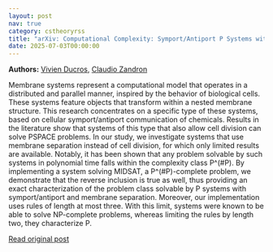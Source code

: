 ```yaml
---
layout: post
nav: true
category: cstheoryrss
title: "arXiv: Computational Complexity: Symport/Antiport P Systems with Membrane Separation Characterize P^(#P)"
date: 2025-07-03T00:00:00
---
```


**Authors:** [Vivien Ducros](https://dblp.uni-trier.de/search?q=Vivien+Ducros), [Claudio Zandron](https://dblp.uni-trier.de/search?q=Claudio+Zandron)

Membrane systems represent a computational model that operates in a
distributed and parallel manner, inspired by the behavior of biological cells.
These systems feature objects that transform within a nested membrane
structure. This research concentrates on a specific type of these systems,
based on cellular symport/antiport communication of chemicals.
Results in the literature show that systems of this type that also allow cell
division can solve PSPACE problems. In our study, we investigate systems that
use membrane separation instead of cell division, for which only limited
results are available. Notably, it has been shown that any problem solvable by
such systems in polynomial time falls within the complexity class P^(#P).
By implementing a system solving MIDSAT, a P^(#P)-complete problem, we
demonstrate that the reverse inclusion is true as well, thus providing an exact
characterization of the problem class solvable by P systems with
symport/antiport and membrane separation.
Moreover, our implementation uses rules of length at most three. With this
limit, systems were known to be able to solve NP-complete problems, whereas
limiting the rules by length two, they characterize P.

[Read original post](http://arxiv.org/abs/2507.01657v1)
